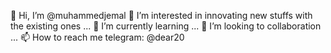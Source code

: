 👋 Hi, I’m @muhammedjemal
👀 I’m interested in innovating new stuffs with the existing ones ...
🌱 I’m currently learning ...
💞️ I’m looking to collaboration ...
📫 How to reach me telegram: @dear20

<!---
muhammedjemal/muhammedjemal is a ✨ special ✨ repository because its `README.md` (this file) appears on your GitHub profile.
You can click the Preview link to take a look at your changes.
--->
